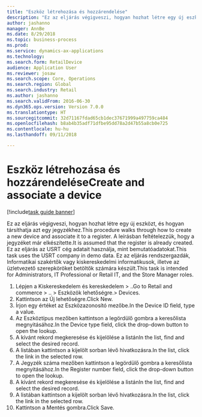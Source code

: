 ```yaml
--- 
title: "Eszköz létrehozása és hozzárendelése"
description: "Ez az eljárás végigveszi, hogyan hozhat létre egy új eszközt, és hogyan társíthatja azt egy jegyzékhez."
author: jashanno
manager: AnnBe
ms.date: 8/29/2018
ms.topic: business-process
ms.prod: 
ms.service: dynamics-ax-applications
ms.technology: 
ms.search.form: RetailDevice
audience: Application User
ms.reviewer: josaw
ms.search.scope: Core, Operations
ms.search.region: Global
ms.search.industry: Retail
ms.author: jashanno
ms.search.validFrom: 2016-06-30
ms.dyn365.ops.version: Version 7.0.0
ms.translationtype: HT
ms.sourcegitcommit: 32d71167fdad65cb1dec37671999a497759ca484
ms.openlocfilehash: b8ab4b35adf71dfbe95dd78a2d47b55a8cb0e725
ms.contentlocale: hu-hu
ms.lasthandoff: 09/11/2018

---
```

# <a name="create-and-associate-a-device"></a><span data-ttu-id="d2a9a-103">Eszköz létrehozása és hozzárendelése</span><span class="sxs-lookup"><span data-stu-id="d2a9a-103">Create and associate a device</span></span>

[!include[task guide banner](../includes/task-guide-banner.md)]

<span data-ttu-id="d2a9a-104">Ez az eljárás végigveszi, hogyan hozhat létre egy új eszközt, és hogyan társíthatja azt egy jegyzékhez.</span><span class="sxs-lookup"><span data-stu-id="d2a9a-104">This procedure walks through how to create a new device and associate it to a register.</span></span> <span data-ttu-id="d2a9a-105">A leírásban feltételezzük, hogy a jegyzéket már elkészítette.</span><span class="sxs-lookup"><span data-stu-id="d2a9a-105">It is assumed that the register is already created.</span></span>  <span data-ttu-id="d2a9a-106">Ez az eljárás az USRT cég adatait használja, mint bemutatóadatokat.</span><span class="sxs-lookup"><span data-stu-id="d2a9a-106">This task uses the USRT company in demo data.</span></span> <span data-ttu-id="d2a9a-107">Ez az eljárás rendszergazdák, Informatikai szakértők vagy kiskereskedelmi informatikusok, illetve az üzletvezető szerepköröket betöltők számára készült.</span><span class="sxs-lookup"><span data-stu-id="d2a9a-107">This task is intended for Administrators, IT Professional or Retail IT, and the Store Manager roles.</span></span>

1. <span data-ttu-id="d2a9a-108">Lépjen a Kiskereskedelem és kereskedelem > ..</span><span class="sxs-lookup"><span data-stu-id="d2a9a-108">Go to Retail and commerce > ..</span></span> <span data-ttu-id="d2a9a-109">> Eszközök lehetőségre.</span><span class="sxs-lookup"><span data-stu-id="d2a9a-109">> Devices.</span></span>
2. <span data-ttu-id="d2a9a-110">Kattintson az Új lehetőségre.</span><span class="sxs-lookup"><span data-stu-id="d2a9a-110">Click New.</span></span>
3. <span data-ttu-id="d2a9a-111">Írjon egy értéket az Eszközazonosító mezőbe.</span><span class="sxs-lookup"><span data-stu-id="d2a9a-111">In the Device ID field, type a value.</span></span>
4. <span data-ttu-id="d2a9a-112">Az Eszköztípus mezőben kattintson a legördülő gombra a keresőlista megnyitásához.</span><span class="sxs-lookup"><span data-stu-id="d2a9a-112">In the Device type field, click the drop-down button to open the lookup.</span></span>
5. <span data-ttu-id="d2a9a-113">A kívánt rekord megkeresése és kijelölése a listán</span><span class="sxs-lookup"><span data-stu-id="d2a9a-113">In the list, find and select the desired record.</span></span>
6. <span data-ttu-id="d2a9a-114">A listában kattintson a kijelölt sorban lévő hivatkozásra.</span><span class="sxs-lookup"><span data-stu-id="d2a9a-114">In the list, click the link in the selected row.</span></span>
7. <span data-ttu-id="d2a9a-115">A Jegyzék száma mezőben kattintson a legördülő gombra a keresőlista megnyitásához.</span><span class="sxs-lookup"><span data-stu-id="d2a9a-115">In the Register number field, click the drop-down button to open the lookup.</span></span>
8. <span data-ttu-id="d2a9a-116">A kívánt rekord megkeresése és kijelölése a listán</span><span class="sxs-lookup"><span data-stu-id="d2a9a-116">In the list, find and select the desired record.</span></span>
9. <span data-ttu-id="d2a9a-117">A listában kattintson a kijelölt sorban lévő hivatkozásra.</span><span class="sxs-lookup"><span data-stu-id="d2a9a-117">In the list, click the link in the selected row.</span></span>
10. <span data-ttu-id="d2a9a-118">Kattintson a Mentés gombra.</span><span class="sxs-lookup"><span data-stu-id="d2a9a-118">Click Save.</span></span>


